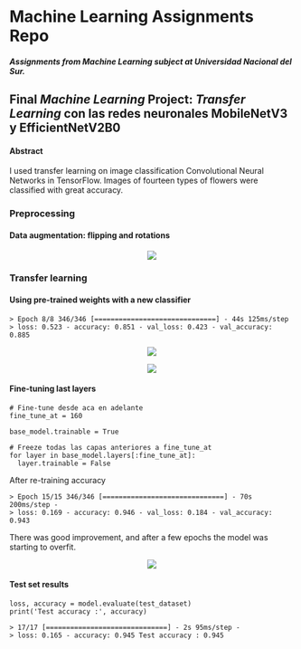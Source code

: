 # Machine Learning Assignments Repo

##### Assignments from Machine Learning subject at Universidad Nacional del Sur.

## Final *Machine Learning* Project: *Transfer Learning* con las redes neuronales MobileNetV3 y EfficientNetV2B0

#### Abstract
I used transfer learning on image classification Convolutional
Neural Networks in TensorFlow. Images of fourteen types of
flowers were classified with great accuracy.

### Preprocessing
#### Data augmentation: flipping and rotations

<p align="center">
  <img src="https://user-images.githubusercontent.com/71747228/179804260-901ee156-7e5d-49c1-98cc-c8ba5f302477.png" />
</p>

### Transfer learning
#### Using pre-trained weights with a new classifier

    > Epoch 8/8 346/346 [==============================] - 44s 125ms/step 
    > loss: 0.523 - accuracy: 0.851 - val_loss: 0.423 - val_accuracy: 0.885
    
<p align="center">
  <img src="https://user-images.githubusercontent.com/71747228/179805665-f9477f78-414b-4e2f-8ef5-e2694514b705.png" />
</p>

<p align="center">
  <img src="https://user-images.githubusercontent.com/71747228/179805719-70fef0d7-a16a-4b76-9723-79796451985b.png" />
</p>

#### Fine-tuning last layers

    # Fine-tune desde aca en adelante
    fine_tune_at = 160

    base_model.trainable = True

    # Freeze todas las capas anteriores a fine_tune_at
    for layer in base_model.layers[:fine_tune_at]:
      layer.trainable = False
      
After re-training accuracy

    > Epoch 15/15 346/346 [==============================] - 70s 200ms/step - 
    > loss: 0.169 - accuracy: 0.946 - val_loss: 0.184 - val_accuracy: 0.943

There was good improvement, and after a few epochs the model was starting to overfit.

<p align="center">
  <img src="https://user-images.githubusercontent.com/71747228/179807224-6233e8ab-097e-4c6d-a62c-4f037be2d0cd.png" />
</p>

#### Test set results

    loss, accuracy = model.evaluate(test_dataset)
    print('Test accuracy :', accuracy)

    > 17/17 [==============================] - 2s 95ms/step - 
    > loss: 0.165 - accuracy: 0.945 Test accuracy : 0.945
